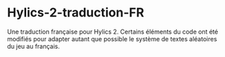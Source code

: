 # Hylics-2-traduction-FR
Une traduction française pour Hylics 2. 
Certains éléments du code ont été modifiés pour adapter autant que possible le système de textes aléatoires du jeu au français.
